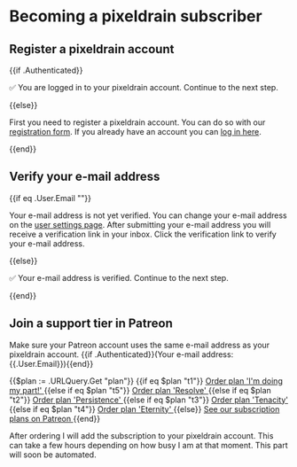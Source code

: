 # Becoming a pixeldrain subscriber

## Register a pixeldrain account

{{if .Authenticated}}

✅ You are logged in to your pixeldrain account. Continue to the next step.

{{else}}

First you need to register a pixeldrain account. You can do so with our
[registration form](/register). If you already have an account you can [log in
here](/login).

{{end}}

## Verify your e-mail address

{{if eq .User.Email ""}}

Your e-mail address is not yet verified. You can change your e-mail address on
the [user settings page](/user/settings). After submitting your e-mail address
you will receive a verification link in your inbox. Click the verification link
to verify your e-mail address.

{{else}}

✅ Your e-mail address is verified. Continue to the next step.

{{end}}

## Join a support tier in Patreon

Make sure your Patreon account uses the same e-mail address as your pixeldrain
account. {{if .Authenticated}}(Your e-mail address: {{.User.Email}}){{end}}

{{$plan := .URLQuery.Get "plan"}}
{{if eq $plan "t1"}}
<a class="button button_highlight" href="https://www.patreon.com/join/pixeldrain/checkout?rid=5291427">
Order plan 'I'm doing my part!'
</a>
{{else if eq $plan "t5"}}
<a class="button button_highlight" href="https://www.patreon.com/join/pixeldrain/checkout?rid=5736701">
Order plan 'Resolve'
</a>
{{else if eq $plan "t2"}}
<a class="button button_highlight" href="https://www.patreon.com/join/pixeldrain/checkout?rid=5291482">
Order plan 'Persistence'
</a>
{{else if eq $plan "t3"}}
<a class="button button_highlight" href="https://www.patreon.com/join/pixeldrain/checkout?rid=5291516">
Order plan 'Tenacity'
</a>
{{else if eq $plan "t4"}}
<a class="button button_highlight" href="https://www.patreon.com/join/pixeldrain/checkout?rid=5291528">
Order plan 'Eternity'
</a>
{{else}}
<a class="button button_highlight" href="https://www.patreon.com/join/pixeldrain">
See our subscription plans on Patreon
</a>
{{end}}

After ordering I will add the subscription to your pixeldrain account. This can
take a few hours depending on how busy I am at that moment. This part will soon
be automated.

